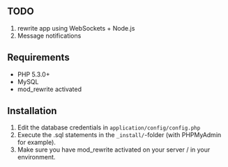 
## TODO

1. rewrite app using WebSockets + Node.js
2. Message notifications

  
  
## Requirements

- PHP 5.3.0+
- MySQL
- mod_rewrite activated


## Installation

1. Edit the database credentials in `application/config/config.php`
2. Execute the .sql statements in the `_install/`-folder (with PHPMyAdmin for example).
3. Make sure you have mod_rewrite activated on your server / in your environment.


